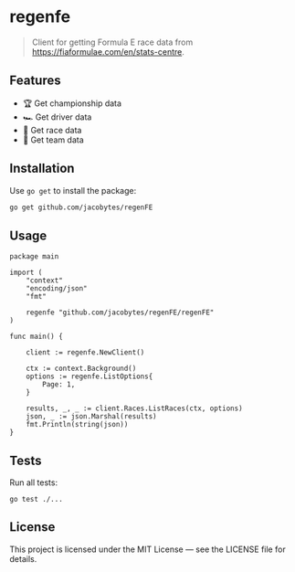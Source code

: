 # regenfe

> Client for getting Formula E race data from https://fiaformulae.com/en/stats-centre.

## Features

- 🏆 Get championship data
- 🏎️ Get driver data
- 🛞 Get race data
- 🏁 Get team data

## Installation

Use `go get` to install the package:

```bash
go get github.com/jacobytes/regenFE

```

## Usage

```
package main

import (
	"context"
	"encoding/json"
	"fmt"

	regenfe "github.com/jacobytes/regenFE/regenFE"
)

func main() {

	client := regenfe.NewClient()

	ctx := context.Background()
	options := regenfe.ListOptions{
		Page: 1,
	}

	results, _, _ := client.Races.ListRaces(ctx, options)
	json, _ := json.Marshal(results)
	fmt.Println(string(json))
}
```

## Tests

Run all tests:

```
go test ./...

```

## License

This project is licensed under the MIT License — see the LICENSE file for details.
